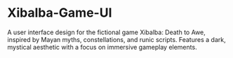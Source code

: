 # Xibalba-Game-UI
A user interface design for the fictional game Xibalba: Death to Awe, inspired by Mayan myths, constellations, and runic scripts. Features a dark, mystical aesthetic with a focus on immersive gameplay elements.
